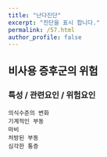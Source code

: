 ```yaml
---
title: "난다진단"
excerpt: "진단을 표시 합니다."
permalink: /57.html
author_profile: false
---
```

## 비사용 증후군의 위험




### 특성 / 관련요인 / 위험요인

>                

    의식수준의 변화
    기계적인 부동
    마비
    처방된 부동
    심각한 통증
